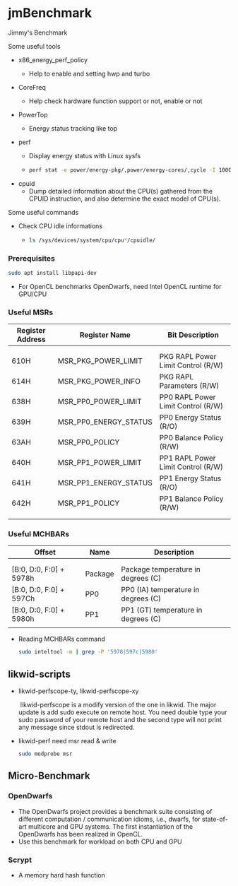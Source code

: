 

# jmBenchmark

Jimmy's Benchmark

Some useful tools

- x86_energy_perf_policy

  - Help to enable and setting hwp and turbo

- CoreFreq

  - Help check hardware function support or not, enable or not

- PowerTop

  - Energy status tracking like top

- perf

  - Display energy status with Linux sysfs
  - ```bash
    perf stat -e power/energy-pkg/,power/energy-cores/,cycle -I 1000 sleep 1000
    ```

* cpuid
  * Dump detailed information about the CPU(s) gathered from the CPUID instruction,
    and also determine the exact model of CPU(s).

Some useful commands

* Check CPU idle informations

  * ```bash
    ls /sys/devices/system/cpu/cpu*/cpuidle/
    ```

### Prerequisites

```bash
sudo apt install libpapi-dev
```

- For OpenCL benchmarks OpenDwarfs, need Intel OpenCL runtime for GPU/CPU

  

### Useful MSRs

| Register Address | Register Name         | Bit Description                    |
| ---------------- | --------------------- | ---------------------------------- |
|                  |                       |                                    |
|                  |                       |                                    |
| 610H             | MSR_PKG_POWER_LIMIT   | PKG RAPL Power Limit Control (R/W) |
| 614H             | MSR_PKG_POWER_INFO    | PKG RAPL Parameters (R/W)          |
| 638H             | MSR_PP0_POWER_LIMIT   | PP0 RAPL Power Limit Control (R/W) |
| 639H             | MSR_PP0_ENERGY_STATUS | PP0 Energy Status (R/O)            |
| 63AH             | MSR_PP0_POLICY        | PP0 Balance Policy (R/W)           |
| 640H             | MSR_PP1_POWER_LIMIT   | PP1 RAPL Power Limit Control (R/W) |
| 641H             | MSR_PP1_ENERGY_STATUS | PP1 Energy Status (R/O)            |
| 642H             | MSR_PP1_POLICY        | PP1 Balance Policy (R/W)           |
|                  |                       |                                    |
|                  |                       |                                    |



### Useful MCHBARs

| Offset                  | Name    | Description                         |
| ----------------------- | ------- | ----------------------------------- |
|                         |         |                                     |
|                         |         |                                     |
| [B:0, D:0, F:0] + 5978h | Package | Package temperature in degrees (C)  |
| [B:0, D:0, F:0] + 597Ch | PP0     | PP0 (IA) temperature in degrees (C) |
| [B:0, D:0, F:0] + 5980h | PP1     | PP1 (GT) temperature in degrees (C) |
|                         |         |                                     |

- Reading MCHBARs command

  ```bash
  sudo inteltool -m | grep -P '5978|597c|5980'
  ```

  



## likwid-scripts

- likwid-perfscope-ty, likwid-perfscope-xy

  ​	likwid-perfscope is a modify version of the one in likwid. The major update is add sudo execute on remote host. You need double type your sudo password of your remote host and the second type will not print any message since stdout is redirected.

- likwid-perf need msr read & write

  ```bash
  sudo modprobe msr
  ```
  





## Micro-Benchmark

### OpenDwarfs

- The OpenDwarfs project provides a benchmark suite consisting of different computation / communication idioms, i.e., dwarfs, for state-of-art multicore and GPU systems. The first instantiation of the OpenDwarfs has been realized in OpenCL.
- Use this benchmark for workload on both CPU and GPU

### Scrypt

* A memory hard hash function


